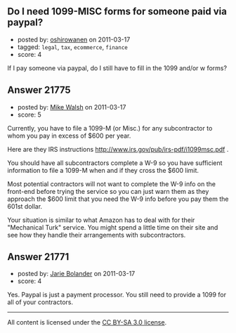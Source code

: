 ## Do I need 1099-MISC forms for someone paid via paypal?

- posted by: [oshirowanen](https://stackexchange.com/users/-1/7005-oshirowanen) on 2011-03-17
- tagged: `legal`, `tax`, `ecommerce`, `finance`
- score: 4

If I pay someone via paypal, do I still have to fill in the 1099 and/or w forms?


## Answer 21775

- posted by: [Mike Walsh](https://stackexchange.com/users/-1/8423-mike-walsh) on 2011-03-17
- score: 5

Currently, you have to file a 1099-M (or Misc.) for any subcontractor to whom you pay in excess of $600 per year.

Here are they IRS instructions http://www.irs.gov/pub/irs-pdf/i1099msc.pdf .

You should have all subcontractors complete a W-9 so you have sufficient information to file a 1099-M when and if they cross the $600 limit. 

Most potential contractors will not want to complete the W-9 info on the front-end before trying the service so you can just warn them as they approach the $600 limit that you need the W-9 info before you pay them the 601st dollar.

Your situation is similar to what Amazon has to deal with for their "Mechanical Turk" service.  You might spend a little time on their site and see how they handle their arrangements with subcontractors. 




## Answer 21771

- posted by: [Jarie Bolander](https://stackexchange.com/users/-1/585-jarie-bolander) on 2011-03-17
- score: 4

Yes. Paypal is just a payment processor. You still need to provide a 1099 for all of your contractors.



---

All content is licensed under the [CC BY-SA 3.0 license](https://creativecommons.org/licenses/by-sa/3.0/).
